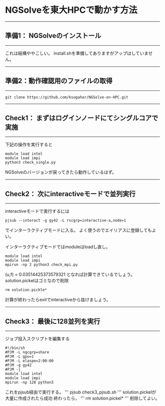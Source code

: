 # NGSolveを東大HPCで動かす方法
---
## 準備1： NGSolveのインストール
---

これは結構ややこしい。
install.shを準備してありますがアップはしていません。

---
## 準備2：動作確認用のファイルの取得
---
```
git clone https://github.com/ksugahar/NGSolve-on-HPC.git
```
---
## Check1： まずはログインノードにてシングルコアで実施
---
下記の操作を実行すると
```
module load intel
module load impi
python3 check_single.py
````
NGSolveのバージョンが戻ってきたら動作しているはず。

---
## Check2： 次にinteractiveモードで並列実行
---
interactiveモードで実行するには
```
pjsub --interact -g gy42 -L rscgrp=interactive-a,node=1
```
でインターラクティブモードに入る。
よく使うのでエイリアスに登録してもよい。

インターラクティブモードではmoduleはloadし直し。
```
module load intel
module load impi
mpirun -np 2 python3 check_mpi.py
```
(u,f) = 0.03514425373579321
となれば計算できているでしょう。
solution.pickelはゴミなので削除

```
rm solution.pickle*
```
計算が終わったらexitでinteractiveから抜けましょう。

---
## Check3： 最後に128並列を実行
---
ジョブ投入スクリプトを編集する
```
#!/bin/sh
#PJM -L ngcgrp=share
#PJM -L gpu=1
#PJM -L elaspe=2:00:00
#PJM -g gy42
#PJM -j
module load intel
module load impi
mpirun -np 128 python3
```
これをpjsub経由で実行する。
'''
pjsub check3_pjsub.sh
'''
solution.pickelが大量に作成されたら成功
終わったら，
'''
rm solution.pickel*
'''
削除してよい。

